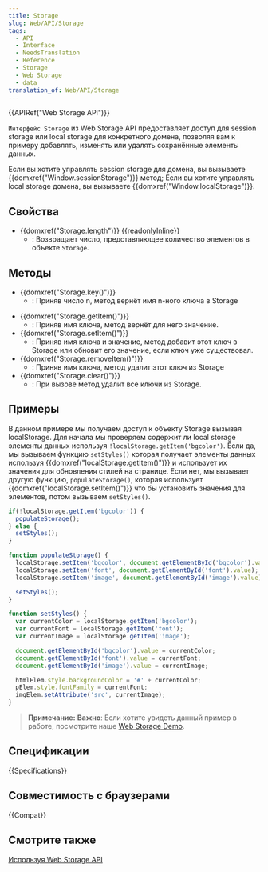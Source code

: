 ```yaml
---
title: Storage
slug: Web/API/Storage
tags:
  - API
  - Interface
  - NeedsTranslation
  - Reference
  - Storage
  - Web Storage
  - data
translation_of: Web/API/Storage
---
```


{{APIRef("Web Storage API")}}

`Интерфейс Storage` из Web Storage API предоставляет доступ для session storage или local storage для конкретного домена, позволяя вам к примеру добавлять, изменять или удалять сохранённые элементы данных.

Если вы хотите управлять session storage для домена, вы вызываете {{domxref("Window.sessionStorage")}} метод; Если вы хотите управлять local storage домена, вы вызываете {{domxref("Window.localStorage")}}.

## Свойства

- {{domxref("Storage.length")}} {{readonlyInline}}
  - : Возвращает число, представляющее количество элементов в объекте `Storage`.

## Методы

- {{domxref("Storage.key()")}}
  - : Приняв число n, метод вернёт имя n-ного ключа в Storage

<!---->

- {{domxref("Storage.getItem()")}}
  - : Приняв имя ключа, метод вернёт для него значение.
- {{domxref("Storage.setItem()")}}
  - : Приняв имя ключа и значение, метод добавит этот ключ в Storage или обновит его значение, если ключ уже существовал.
- {{domxref("Storage.removeItem()")}}
  - : Приняв имя ключа, метод удалит этот ключ из Storage
- {{domxref("Storage.clear()")}}
  - : При вызове метод удалит все ключи из Storage.

## Примеры

В данном примере мы получаем доступ к объекту Storage вызывая localStorage. Для начала мы проверяем содержит ли local storage элементы данных используя `!localStorage.getItem('bgcolor')`. Если да, мы вызываем функцию `setStyles()` которая получает элементы данных используя {{domxref("localStorage.getItem()")}} и использует их значения для обновления стилей на странице. Если нет, мы вызывает другую функцию, `populateStorage()`, которая использует {{domxref("localStorage.setItem()")}} что бы установить значения для элементов, потом вызываем `setStyles()`.

```js
if(!localStorage.getItem('bgcolor')) {
  populateStorage();
} else {
  setStyles();
}

function populateStorage() {
  localStorage.setItem('bgcolor', document.getElementById('bgcolor').value);
  localStorage.setItem('font', document.getElementById('font').value);
  localStorage.setItem('image', document.getElementById('image').value);

  setStyles();
}

function setStyles() {
  var currentColor = localStorage.getItem('bgcolor');
  var currentFont = localStorage.getItem('font');
  var currentImage = localStorage.getItem('image');

  document.getElementById('bgcolor').value = currentColor;
  document.getElementById('font').value = currentFont;
  document.getElementById('image').value = currentImage;

  htmlElem.style.backgroundColor = '#' + currentColor;
  pElem.style.fontFamily = currentFont;
  imgElem.setAttribute('src', currentImage);
}
```

> **Примечание:** **Важно**: Если хотите увидеть данный пример в работе, посмотрите наше [Web Storage Demo](https://mdn.github.io/dom-examples/web-storage/).

## Спецификации

{{Specifications}}

## Совместимость с браузерами

{{Compat}}

## Смотрите также

[Используя Web Storage API](/ru/docs/Web/API/Web_Storage_API/Using_the_Web_Storage_API)
